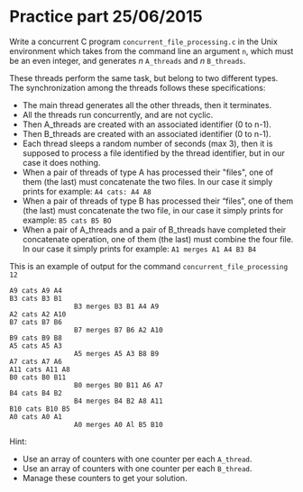 # Practice part 25/06/2015

Write a concurrent C program `concurrent_file_processing.c` in the Unix environment which takes from the command line an argument `n`, which must be an even integer, and generates *n* `A_threads` and *n* `B_threads`.

These threads perform the same task, but belong to two different types.  
The synchronization among the threads follows these specifications:

* The main thread generates all the other threads, then it terminates.
* All the threads run concurrently, and are not cyclic.
* Then A_threads are created with an associated identifier (0 to n-1).
* Then B_threads are created with an associated identifier (0 to n-1).
* Each thread sleeps a random number of seconds (max 3), then it is supposed to process a file identified by the thread identifier, but in our case it does nothing.
* When a pair of threads of type A has processed their "files", one of them (the last) must concatenate the two files. In our case it simply prints for example: `A4 cats: A4 A8`
* When a pair of threads of type B has processed their “files”, one of them (the last) must concatenate the two file, in our case it simply prints for example: `B5 cats B5 BO`
* When a pair of A_threads and a pair of B_threads have completed their concatenate operation, one of them (the last) must combine the four file. In our case it simply prints for example: `A1 merges A1 A4 B3 B4`

This is an example of output for the command `concurrent_file_processing 12`

```
A9 cats A9 A4
B3 cats B3 B1
                B3 merges B3 B1 A4 A9
A2 cats A2 A10
B7 cats B7 B6
                B7 merges B7 B6 A2 A10
B9 cats B9 B8
A5 cats A5 A3
                A5 merges A5 A3 B8 B9
A7 cats A7 A6
A11 cats A11 A8
B0 cats B0 B11
                B0 merges B0 B11 A6 A7
B4 cats B4 B2
                B4 merges B4 B2 A8 A11
B10 cats B10 B5
A0 cats A0 A1
                A0 merges A0 Al B5 B10
```

Hint:

* Use an array of counters with one counter per each `A_thread`.
* Use an array of counters with one counter per each `B_thread`.
* Manage these counters to get your solution.